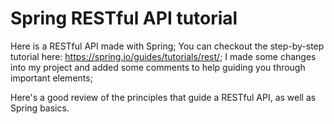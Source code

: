 # Spring RESTful API tutorial

Here is a RESTful API made with Spring;
You can checkout the step-by-step tutorial here: https://spring.io/guides/tutorials/rest/;
I made some changes into my project and added some comments to help guiding you through important elements;

Here's a good review of the principles that guide a RESTful API, as well as Spring basics.

